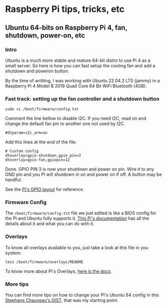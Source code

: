 # Raspberry Pi tips, tricks, etc

## Ubuntu 64-bits on Raspberry Pi 4, fan, shutdown, power-on, etc

### Intro

Ubuntu is a much more stable and mature 64-bit distro to use Pi 4 as a small server. So here is how you can fast setup the cooling fan and add a shutdown and poweron button.

By the time of writting, I was working with Ubuntu 22.04.2 LTS (jammy) in a Raspberry Pi 4 Model B 2019 Quad Core 64 Bit WiFi Bluetooth (4GB).

### Fast track: setting up the fan controller and a shutdown button

```
sudo vi /boot/firmware/config.txt
```

Comment the line bellow to disable I2C. If you need I2C, read on and change the default fan pin to another one not used by I2C.

```
#dtparam=i2c_arm=on
```

Add this lines at the end of the file:

```
# Custom config
dtoverlay=gpio-shutdown,gpio_pin=3
dtoverlay=gpio-fan,gpiopin=12
```

Done. GPIO PIN 3 is now your shutdown and power on pin. Wire it to any GND pin and you Pi will shutdown in on and power on if off. A button may be handful.

See the [Pi's GPIO layout](https://www.raspberrypi.com/documentation/computers/raspberry-pi.html#gpio-and-the-40-pin-header) for reference.

### Firmware Config

The `/boot/firmware/config.txt` file we just edited is like a BIOS config for the Pi and Ubuntu fully supports it. [This Pi's documentation](https://www.raspberrypi.com/documentation/computers/config_txt.html#what-is-config-txt) has all the details about it and what you can do with it.

### Overlays

To know all overlays available to you, just take a look at this file in you system:

```
less /boot/firmware/overlays/README
```

To know more about Pi's Overlays, [here is the docs](https://www.raspberrypi.com/documentation/computers/configuration.html#device-trees-overlays-and-parameters).

### More tips

You can find more tips on how to change your Pi's Ubuntu 64 config in this [Stephane Chauveau's GIST](https://gist.github.com/schauveau/a55eb2811fe12e8ad186d35feb788743), that was my starting point.
